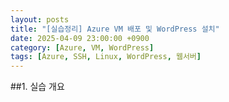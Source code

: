 ```yaml
---
layout: posts
title: "[실습정리] Azure VM 배포 및 WordPress 설치"
date: 2025-04-09 23:00:00 +0900
category: [Azure, VM, WordPress]
tags: [Azure, SSH, Linux, WordPress, 웹서버]
---
```


##1. 실습 개요
